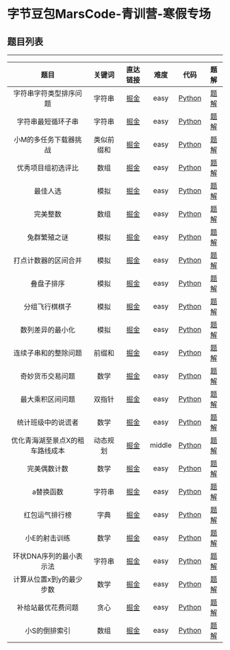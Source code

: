 # 字节豆包MarsCode-青训营-寒假专场

## 题目列表

---

| 题目 | 关键词  | 直达链接     | 难度 |代码 |题解 |
|:----------:|:----------:|:--------:|:------:|:----------:|:--------:|
| 字符串字符类型排序问题 | 字符串 | [掘金](https://www.marscode.cn/practice/dn4x3lkkq2jp1y?problem_id=7414004855077486636) | easy | [Python](./codes/Python/字符串字符类型排序问题.py) | [题解](./notes/题解.md#字符串字符类型排序问题) |
| 字符串最短循环子串 | 字符串 | [掘金](https://www.marscode.cn/practice/dn4x3lkkq2jp1y?problem_id=7414004855077978156) | easy  | [Python](./codes/Python/字符串最短循环子串.py) | [题解](./notes/题解.md#字符串最短循环子串) |
| 小M的多任务下载器挑战 | 类似前缀和 | [掘金](https://www.marscode.cn/practice/dn4x3lkkq2jp1y?problem_id=7414004855076995116) |  easy | [Python](./codes/Python/小M的多任务下载器挑战.py) | [题解](./notes/题解.md#小M的多任务下载器挑战) |
| 优秀项目组初选评比 | 数组 | [掘金](https://www.marscode.cn/practice/dn4x3lkkq2jp1y?problem_id=7424418560664977452) | easy  | [Python](./codes/Python/优秀项目组初选评比.py) | [题解](./notes/题解.md#优秀项目组初选评比) |
| 最佳人选 | 模拟 | [掘金](https://www.marscode.cn/practice/dn4x3lkkq2jp1y?problem_id=7414004855076962348) | easy  | [Python](./codes/Python/最佳人选.py) | [题解](./notes/题解.md#最佳人选) |
| 完美整数 | 数组 | [掘金](https://www.marscode.cn/practice/dn4x3lkkq2jp1y?problem_id=7414004855076896812) |  easy | [Python](./codes/Python/完美整数.py) | [题解](./notes/题解.md#完美整数) |
| 兔群繁殖之谜 | 模拟 | [掘金](https://www.marscode.cn/practice/dn4x3lkkq2jp1y?problem_id=7414004855076798508) |  easy | [Python](./codes/Python/兔群繁殖之谜.py) | [题解](./notes/题解.md#兔群繁殖之谜) |
| 打点计数器的区间合并 | 模拟 | [掘金](https://www.marscode.cn/practice/dn4x3lkkq2jp1y?problem_id=7414004855075618860) | easy  | [Python](./codes/Python/叠盘子排序.py) | [题解](./notes/题解.md#叠盘子排序) |
| 叠盘子排序 | 模拟 | [掘金](https://www.marscode.cn/practice/dn4x3lkkq2jp1y?problem_id=7414004855075749932) |  easy | [Python](./codes/Python/字符串最短循环子串.py) | [题解](./notes/题解.md#字符串最短循环子串) |
| 分组飞行棋棋子 | 模拟 | [掘金](https://www.marscode.cn/practice/dn4x3lkkq2jp1y?problem_id=7414004855075946540) | easy  |  [Python](./codes/Python/分组飞行棋棋子.py) | [题解](./notes/题解.md#分组飞行棋棋子) |
| 数列差异的最小化 | 模拟 | [掘金](https://www.marscode.cn/practice/dn4x3lkkq2jp1y?problem_id=7414004855076208684) |  easy | [Python](./codes/Python/数列差异的最小化.py) | [题解](./notes/题解.md#数列差异的最小化) |
| 连续子串和的整除问题 | 前缀和 | [掘金](https://www.marscode.cn/practice/dn4x3lkkq2jp1y?problem_id=7414004855076306988) | easy  | [Python](./codes/Python/连续子串和的整除问题.py) | [题解](./notes/题解.md#连续子串和的整除问题) |
| 奇妙货币交易问题 | 数学 | [掘金](https://www.marscode.cn/practice/dn4x3lkkq2jp1y?problem_id=7414004855076372524) |  easy | [Python](./codes/Python/奇妙货币交易问题.py) | [题解](./notes/题解.md#奇妙货币交易问题) |
| 最大乘积区间问题 | 双指针 | [掘金](https://www.marscode.cn/practice/dn4x3lkkq2jp1y?problem_id=7414004855076601900) | easy  |  [Python](./codes/Python/最大乘积区间问题.py) | [题解](./notes/题解.md#最大乘积区间问题) |
| 统计班级中的说谎者 | 数学 | [掘金](https://www.marscode.cn/practice/dn4x3lkkq2jp1y?problem_id=7414004855076765740) | easy  | [Python](./codes/Python/统计班级中的说谎者.py) | [题解](./notes/题解.md#统计班级中的说谎者) |
| 优化青海湖至景点X的租车路线成本 | 动态规划 | [掘金](https://www.marscode.cn/practice/dn4x3lkkq2jp1y?problem_id=7414004855074734124) |  middle | [Python](./codes/Python/优化青海湖至景点X的租车路线成本.py) | [题解](./notes/题解.md#优化青海湖至景点X的租车路线成本) |
| 完美偶数计数 | 数学 | [掘金](https://www.marscode.cn/practice/dn4x3lkkq2jp1y?problem_id=7424418560665534508) |  easy | [Python](./codes/Python/完美偶数计数.py) | [题解](./notes/题解.md#完美偶数计数) |
| a替换函数 | 字符串 | [掘金](https://www.marscode.cn/practice/dn4x3lkkq2jp1y?problem_id=7424436653370146860) | easy  | [Python](./codes/Python/a替换函数.py) | [题解](./notes/题解.md#a替换函数) |
| 红包运气排行榜 | 字典 | [掘金](https://www.marscode.cn/practice/dn4x3lkkq2jp1y?problem_id=7424418560931954732) |  easy | [Python](./codes/Python/红包运气排行榜.py) | [题解](./notes/题解.md#红包运气排行榜) |
| 小E的射击训练 | 数学 | [掘金](https://www.marscode.cn/practice/dn4x3lkkq2jp1y?problem_id=7424418560666845228) | easy  | [Python](./codes/Python/小E的射击训练.py) | [题解](./notes/题解.md#小E的射击训练) |
| 环状DNA序列的最小表示法 | 字符串 | [掘金](https://www.marscode.cn/practice/dn4x3lkkq2jp1y?problem_id=7414004855074832428) | easy  |  [Python](./codes/Python/环状DNA序列的最小表示法.py) | [题解](./notes/题解.md#环状DNA序列的最小表示法) |
| 计算从位置x到y的最少步数 | 数学 | [掘金](https://www.marscode.cn/practice/dn4x3lkkq2jp1y?problem_id=7414004855074766892) |  easy | [Python](./codes/Python/计算从位置x到y的最少步数.py) | [题解](./notes/题解.md#计算从位置x到y的最少步数) |
| 补给站最优花费问题 | 贪心 | [掘金](https://www.marscode.cn/practice/dn4x3lkkq2jp1y?problem_id=7414004855076667436) |  easy | [Python](./codes/Python/补给站最优花费问题.py) | [题解](./notes/题解.md#补给站最优花费问题) |
| 小S的倒排索引 | 数组 | [掘金](https://www.marscode.cn/practice/dn4x3lkkq2jp1y?problem_id=7424418560668090412) |  easy |  [Python](./codes/Python/小S的倒排索引.py) | [题解](./notes/题解.md#小S的倒排索引) |
